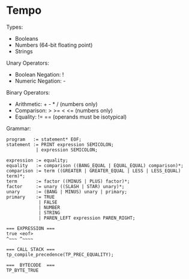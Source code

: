 # Tempo

Types:

- Booleans
- Numbers (64-bit floating point)
- Strings

Unary Operators:

- Boolean Negation: !
- Numeric Negation: -

Binary Operators:

- Arithmetic: + - * /   (numbers only)
- Comparison: > >= < <= (numbers only)
- Equality: != ==       (operands must be isotypical)

Grammar:

```
program   := statement* EOF;
statement := PRINT expression SEMICOLON;
           | expression SEMICOLON;

expression := equality;
equality   := comparison ((BANG_EQUAL | EQUAL_EQUAL) comparison)*;
comparison := term ((GREATER | GREATER_EQUAL | LESS | LESS_EQUAL) term)*;
term       := factor ((MINUS | PLUS) factor)*;
factor     := unary ((SLASH | STAR) unary)*;
unary      := (BANG | MINUS) unary | primary;
primary    := TRUE
            | FALSE
            | NUMBER
            | STRING
            | PAREN_LEFT expression PAREN_RIGHT;
```

```
=== EXPRESSION ===
true <eof>
^~~~ ^~~~~

=== CALL STACK ===
tp_compile_precedence(TP_PREC_EQUALITY);

===  BYTECODE  ===
TP_BYTE_TRUE
```
